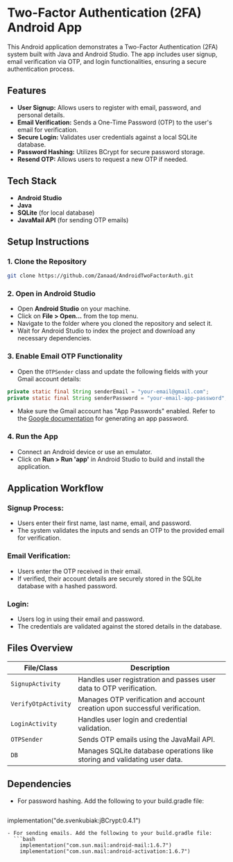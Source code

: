 # Two-Factor Authentication (2FA) Android App

This Android application demonstrates a Two-Factor Authentication (2FA) system built with Java and Android Studio. The app includes user signup, email verification via OTP, and login functionalities, ensuring a secure authentication process.

## Features

- **User Signup:** Allows users to register with email, password, and personal details.
- **Email Verification:** Sends a One-Time Password (OTP) to the user's email for verification.
- **Secure Login:** Validates user credentials against a local SQLite database.
- **Password Hashing:** Utilizes BCrypt for secure password storage.
- **Resend OTP:** Allows users to request a new OTP if needed.

## Tech Stack

- **Android Studio**
- **Java**
- **SQLite** (for local database)
- **JavaMail API** (for sending OTP emails)

## Setup Instructions

### 1. Clone the Repository

```bash
git clone https://github.com/Zanaad/AndroidTwoFactorAuth.git
```

### 2. Open in Android Studio

- Open **Android Studio** on your machine.
- Click on **File > Open...** from the top menu.
- Navigate to the folder where you cloned the repository and select it.
- Wait for Android Studio to index the project and download any necessary dependencies.

### 3. Enable Email OTP Functionality

- Open the `OTPSender` class and update the following fields with your Gmail account details:

```java
private static final String senderEmail = "your-email@gmail.com";
private static final String senderPassword = "your-email-app-password";
```
- Make sure the Gmail account has "App Passwords" enabled. Refer to the [Google documentation](https://support.google.com/accounts/answer/185833?hl=en) for generating an app password.

### 4. Run the App

- Connect an Android device or use an emulator.
- Click on **Run > Run 'app'** in Android Studio to build and install the application.

## Application Workflow

### Signup Process:
- Users enter their first name, last name, email, and password.
- The system validates the inputs and sends an OTP to the provided email for verification.

### Email Verification:
- Users enter the OTP received in their email.
- If verified, their account details are securely stored in the SQLite database with a hashed password.

### Login:
- Users log in using their email and password.
- The credentials are validated against the stored details in the database.

## Files Overview

| File/Class          | Description                                                                 |
|---------------------|-----------------------------------------------------------------------------|
| `SignupActivity`    | Handles user registration and passes user data to OTP verification.         |
| `VerifyOtpActivity` | Manages OTP verification and account creation upon successful verification. |
| `LoginActivity`     | Handles user login and credential validation.                               |
| `OTPSender`         | Sends OTP emails using the JavaMail API.                                    |
| `DB`                | Manages SQLite database operations like storing and validating user data.   |

## Dependencies
- For password hashing. Add the following to your build.gradle file:
  ```bash
 implementation("de.svenkubiak:jBCrypt:0.4.1")
```
- For sending emails. Add the following to your build.gradle file:
  ```bash
    implementation("com.sun.mail:android-mail:1.6.7")
    implementation("com.sun.mail:android-activation:1.6.7")
```
